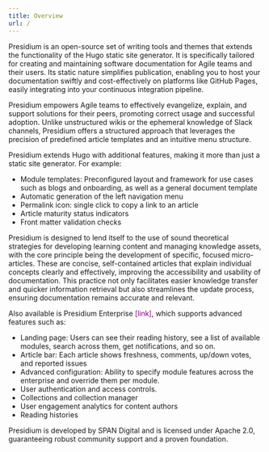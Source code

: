 ```yaml
---
title: Overview
url: /
---
```


Presidium is an open-source set of writing tools and themes that extends the functionality of the Hugo static site generator. It is specifically tailored for creating and maintaining software documentation for Agile teams and their users. Its static nature simplifies publication, enabling you to host your documentation swiftly and cost-effectively on platforms like GitHub Pages, easily integrating into your continuous integration pipeline.

Presidium empowers Agile teams to effectively evangelize, explain, and support solutions for their peers, promoting correct usage and successful adoption. Unlike unstructured wikis or the ephemeral knowledge of Slack channels, Presidium offers a structured approach that leverages the precision of predefined article templates and an intuitive menu structure.

Presidium extends Hugo with additional features, making it more than just a static site generator. For example:

- Module templates: Preconfigured layout and framework for use cases such as blogs and onboarding, as well as a general document template
- Automatic generation of the left navigation menu
- Permalink icon: single click to copy a link to an article
- Article maturity status indicators
- Front matter validation checks

Presidium is designed to lend itself to the use of sound theoretical strategies for developing learning content and managing knowledge assets, with the core principle being the development of specific, focused micro-articles. These are concise, self-contained articles that explain individual concepts clearly and effectively, improving the accessibility and usability of documentation. This practice not only facilitates easier knowledge transfer and quicker information retrieval but also streamlines the update process, ensuring documentation remains accurate and relevant.

Also available is Presidium Enterprise <span style="color:purple">[link]</span>, which supports advanced features such as:

- Landing page: Users can see their reading history, see a list of available modules, search across them, get notifications, and so on.
- Article bar: Each article shows freshness, comments, up/down votes, and reported issues
- Advanced configuration: Ability to specify module features across the enterprise and override them per module.
- User authentication and access controls.
- Collections and collection manager
- User engagement analytics for content authors
- Reading histories

Presidium is developed by SPAN Digital and is licensed under Apache 2.0, guaranteeing robust community support and a proven foundation.
